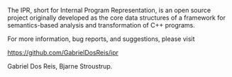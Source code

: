 The IPR, short for Internal Program Representation, is an open source
project originally developed as the core data structures of a framework
for semantics-based analysis and transformation of C++ programs.

For more information, bug reports, and suggestions, please visit

   https://github.com/GabrielDosReis/ipr

Gabriel Dos Reis, Bjarne Stroustrup.


